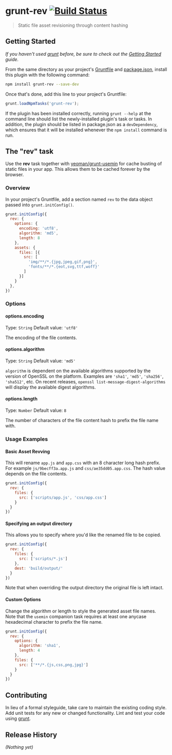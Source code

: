 # grunt-rev [![Build Status](https://travis-ci.org/cbas/grunt-rev.png)](https://travis-ci.org/cbas/grunt-rev)

> Static file asset revisioning through content hashing

## Getting Started
_If you haven't used [grunt][] before, be sure to check out the [Getting Started][] guide._

From the same directory as your project's [Gruntfile][Getting Started] and [package.json][], install this plugin with the following command:

```bash
npm install grunt-rev --save-dev
```

Once that's done, add this line to your project's Gruntfile:

```js
grunt.loadNpmTasks('grunt-rev');
```

If the plugin has been installed correctly, running `grunt --help` at the command line should list the newly-installed plugin's task or tasks. In addition, the plugin should be listed in package.json as a `devDependency`, which ensures that it will be installed whenever the `npm install` command is run.

[grunt]: http://gruntjs.com/
[Getting Started]: https://github.com/gruntjs/grunt/blob/devel/docs/getting_started.md
[package.json]: https://npmjs.org/doc/json.html

## The "rev" task

Use the **rev** task together with [yeoman/grunt-usemin](https://github.com/yeoman/grunt-usemin) for cache busting of static files in your app. This allows them to be cached forever by the browser.

### Overview
In your project's Gruntfile, add a section named `rev` to the data object passed into `grunt.initConfig()`.

```js
grunt.initConfig({
  rev: {
    options: {
      encoding: 'utf8',
      algorithm: 'md5',
      length: 8
    },
    assets: {
      files: [{
        src: [
          'img/**/*.{jpg,jpeg,gif,png}',
          'fonts/**/*.{eot,svg,ttf,woff}'
        ]
      }]
    }
  },
})
```

### Options

#### options.encoding
Type: `String`
Default value: `'utf8'`

The encoding of the file contents.

#### options.algorithm
Type: `String`
Default value: `'md5'`

`algorithm` is dependent on the available algorithms supported by the version of OpenSSL on the platform. Examples are `'sha1'`, `'md5'`, `'sha256'`, `'sha512'`, etc. On recent releases, `openssl list-message-digest-algorithms` will display the available digest algorithms.

#### options.length
Type: `Number`
Default value: `8`

The number of characters of the file content hash to prefix the file name with.

### Usage Examples

#### Basic Asset Revving
This will rename `app.js` and `app.css` with an 8 character long hash prefix. For example `js/9becff3a.app.js` and `css/ae35dd05.app.css`. The hash value depends on the file contents.

```js
grunt.initConfig({
  rev: {
    files: {
      src: ['scripts/app.js', 'css/app.css']
    }
  }
})
```

#### Specifying an output directory
This allows you to specify where you'd like the renamed file to be copied.

```js
grunt.initConfig({
  rev: {
    files: {
      src: ['scripts/*.js']
    },
    dest: 'build/output/'
  }
})
```
Note that when overriding the output directory the original file is left intact.

#### Custom Options
Change the algorithm or length to style the generated asset file names. Note that the `usemin` companion task requires at least one anycase hexadecimal character to prefix the file name.

```js
grunt.initConfig({
  rev: {
    options: {
      algorithm: 'sha1',
      length: 4
    },
    files: {
      src: ['**/*.{js,css,png,jpg}']
    }
  }
})
```

## Contributing
In lieu of a formal styleguide, take care to maintain the existing coding style. Add unit tests for any new or changed functionality. Lint and test your code using [grunt][].

## Release History
_(Nothing yet)_
